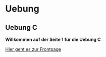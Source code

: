 <h1> Uebung </h1>

## Uebung C

**Willkommen auf der Seite 1 für die Uebung C**

[Hier geht es zur Frontpage](https://s-kalies20.github.io/uebung/)
